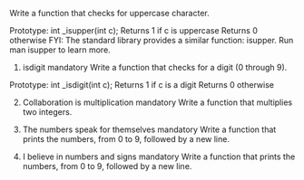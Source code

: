Write a function that checks for uppercase character.

Prototype: int _isupper(int c);
Returns 1 if c is uppercase
Returns 0 otherwise
FYI: The standard library provides a similar function: isupper. Run man isupper to learn more.

1. isdigit
mandatory
Write a function that checks for a digit (0 through 9).

Prototype: int _isdigit(int c);
Returns 1 if c is a digit
Returns 0 otherwise

2. Collaboration is multiplication
mandatory
Write a function that multiplies two integers.

3. The numbers speak for themselves
mandatory
Write a function that prints the numbers, from 0 to 9, followed by a new line.

4. I believe in numbers and signs
mandatory
Write a function that prints the numbers, from 0 to 9, followed by a new line.


